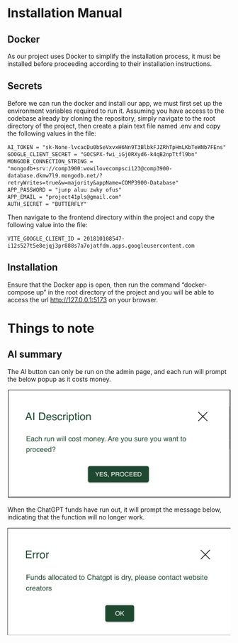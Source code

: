 # Installation Manual
## Docker
As our project uses Docker to simplify the installation process, it must be installed before proceeding according to their installation instructions.
## Secrets
Before we can run the docker and install our app, we must first set up the environment variables required to run it. Assuming you have access to the codebase already by cloning the repository, simply navigate to the root directory of the project, then create a plain text file named .env and copy the following values in the file:

```
AI_TOKEN = "sk-None-lvcacDu0bSeVxvxH6Nn9T3BlbkFJZRhTpHmLKbTeWNb7FEns"
GOOGLE_CLIENT_SECRET = "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"
MONGODB_CONNECTION_STRING = "mongodb+srv://comp3900:wowilovecompsci123@comp3900-database.dkmw7l9.mongodb.net/?retryWrites=true&w=majority&appName=COMP3900-Database"
APP_PASSWORD = "junp aluu zwky ofus"
APP_EMAIL = "project41pls@gmail.com"
AUTH_SECRET = "BUTTERFLY"
```

Then navigate to the frontend directory within the project and copy the following value into the file:

```
VITE_GOOGLE_CLIENT_ID = 201810108547-i12s527t5e8ejqj3pr888s7a7ojatfdm.apps.googleusercontent.com
```


## Installation
Ensure that the Docker app is open, then run the command “docker-compose up” in the root directory of the project and you will be able to access the url http://127.0.0.1:5173 on your browser.

# Things to note
## AI summary
The AI button can only be run on the admin page, and each run will prompt the below popup as it costs money. 

![alt text](image.png)

When the ChatGPT funds have run out, it will prompt the message below, indicating that the function will no longer work.

![alt text](image-1.png)